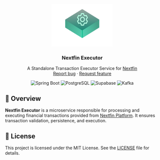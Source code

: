 <p align="center">
  <a href="https://github.com/mihavo/nextfin-executor">
    <img src="resources/vectors/nextfin-executor-logo.png" alt="Nextfin Executor Logo" width="200" height="140">
  </a>
</p>

<h3 align="center">Nextfin Executor</h3>

<p align="center">
  A Standalone Transaction Executor Service for <a href="https://github.com/mihavo/nextfin">Nextfin</a>
  <br>
  <a href="https://github.com/mihavo/nextfin-executor/issues/new?template=bug_report.md">Report bug</a>
  ·
  <a href="https://github.com/mihavo/nextfin-executor/issues/new?labels=feature?template=feature_request.md">Request feature</a>
</p>
<p align="center"> <img src="https://img.shields.io/badge/Spring%20Boot-3.4.3-green" alt="Spring Boot"> 
<img src="https://img.shields.io/badge/PostgreSQL-17-yellow" alt="PostgreSQL">
<img src="https://img.shields.io/badge/supabase-black?logo=supabase&style=square%22" alt="Supabase">
<img src="https://img.shields.io/static/v1?label=&message=kafka&logo=apache-kafka&color=4f4f4f" alt="Kafka"> 
</p>

## 📖 Overview

**Nextfin Executor** is a microservice responsible for processing and executing financial transactions provided from
<a href="https://github.com/mihavo/nextfin">Nextfin Platform</a>. It ensures transaction validation, persistence,
and execution.

## 📜 License

This project is licensed under the MIT License. See the [LICENSE](https://github.com/mihavo/nextfin-executor/LICENSE)
file for
details.

